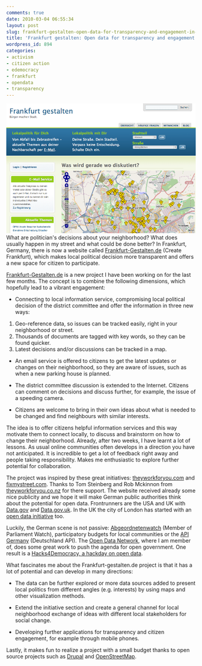 ```yaml
---
comments: true
date: 2010-03-04 06:55:34
layout: post
slug: frankfurt-gestalten-open-data-for-transparency-and-engagement-in-local-politics
title: 'Frankfurt gestalten: Open data for transparency and engagement in local politics '
wordpress_id: 894
categories:
- activism
- citizen action
- edemocracy
- frankfurt
- opendata
- transparency
---
```


[![](/images/fffm-gestalten.png)]()What are politician's decisions about your neighborhood? What does usually happen in my street and what could be done better? In Frankfurt, Germany, there is now a website called [Frankfurt-Gestalten.de](http://www.frankfurt-Gestalten.de ) (Create Frankfurt), which makes local political decision more transparent and offers a new space for citizen to participate.


[Frankfurt-Gestalten.de](http://www.frankfurt-gestalten.de ) is a new project I have been working on for the last few months. The concept is to combine the following dimensions, which hopefully lead to a vibrant engagement:








	
  * Connecting to local information service, compromising local political decision of the district committee and offer the information in three new ways:
1) Geo-reference data, so issues can be tracked easily, right in your neighborhood or street.
2) Thousands of documents are tagged with key words, so they can be found quicker.
3) Latest decisions and/or discussions can be tracked in a map.

	
  * An email service is offered to citizens to get the latest updates or changes on their neighborhood, so they are aware of issues, such as when a new parking house is planned.

	
  * The district committee discussion is extended to the Internet. Citizens can comment on decisions and discuss further, for example, the issue of a speeding camera.

	
  * Citizens are welcome to bring in their own ideas about what is needed to be changed and find neighbours with similar interests.





The idea is to offer citizens helpful information services and this way motivate them to connect locally, to discuss and brainstorm on how to change their neighborhood. Already, after two weeks, I have learnt a lot of lessons. As usual online communities often develops in a direction you have not anticipated. It is incredible to get a lot of feedback right away and people taking responsibility. Makes me enthusiastic to explore further potential for collaboration.

The project was inspired by these great initiatives: [theyworkforyou.com](http://www.theyworkforyou.com/) and [fixmystreet.com](http://www.fixmystreet.com/). Thanks to Tom Steinberg and Rob Mckinnon from [theyworkforyou.co.nz](http://theyworkforyou.co.nz/) for there support. The website received already some nice publicity and we hope it will make German public authorities think about the potential for open data. Frontrunners are the USA and UK with [Data.gov](http://www.data.gov/) and [Data.gov.uk](http://data.gov.uk/). In the UK the city of London has started with an [open data initiative](http://data.london.gov.uk) too.

Luckily, the German scene is not passive: [Abgeordnetenwatch](http://www.abgeordnetenwatch.de/) (Member of Parliament Watch), participatory budgets for local communities or the [API Germany](http://www.deutschland-api.de/Hauptseite) (Deutschland API). The [Open Data Network](http://opendata-network.org/), where I am member of, does some great work to push the agenda for open government. One result is a [Hacks4Democracy, a hackday on open data](http://opendata.hackday.net/).

What fascinates me about the Frankfurt-gestalten.de project is that it has a lot of potential and can develop in many directions:






	
  * The data can be further explored or more data sources added to present local politics from different angles (e.g. interests) by using maps and other visualization methods.

	
  * Extend the initiative section and create a general channel for local neighborhood exchange of ideas with different local stakeholders for social change.

	
  * Developing further applications for transparency and citizen engagement, for example through mobile phones.







Lastly, it makes fun to realize a project with a small budget thanks to open source projects such as [Drupal](http://www.drupal.org) and [OpenStreetMap](http://www.openstreetmap.org/).
